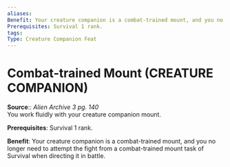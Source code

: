 ```yaml
---
aliases: 
Benefit: Your creature companion is a combat-trained mount, and you no longer need to attempt the fight from a combat-trained mount task of Survival when directing it in battle.
Prerequisites: Survival 1 rank.
tags: 
Type: Creature Companion Feat
---
```


# Combat-trained Mount (CREATURE COMPANION)

**Source**:: _Alien Archive 3 pg. 140_  
You work fluidly with your creature companion mount.

**Prerequisites**: Survival 1 rank.

**Benefit**: Your creature companion is a combat-trained mount, and you no longer need to attempt the fight from a combat-trained mount task of Survival when directing it in battle.
